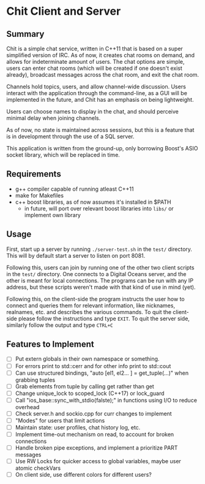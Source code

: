 # Chit Client and Server

## Summary

Chit is a simple chat service, written in C++11 that is based on a super simplified version of IRC.
As of now, it creates chat rooms on demand, and allows for indeterminate amount of users. The chat
options are simple, users can enter chat rooms (which will be created if one doesn't exist already),
broadcast messages across the chat room, and exit the chat room.

Channels hold topics, users, and allow channel-wide discussion. Users interact with the application
through the command-line, as a GUI will be implemented in the future, and Chit has an emphasis on
being lightweight. 

Users can choose names to display in the chat, and should perceive minimal delay when joining
channels.

As of now, no state is maintained across sessions, but this is a feature that is in development
through the use of a SQL server.

This application is written from the ground-up, only borrowing Boost's ASIO socket library, which
will be replaced in time.

## Requirements

- g++ compiler capable of running atleast C++11
- make for Makefiles
- c++ boost libraries, as of now assumes it's installed in $PATH
	- in future, will port over relevant boost libraries into `libs/` or implement own library

## Usage

First, start up a server by running `./server-test.sh` in the `test/` directory. This will by
default start a server to listen on port 8081.

Following this, users can join by running one of the other two client scripts in the `test/`
directory. One connects to a Digital Oceans server, and the other is meant for local connections.
The programs can be run with any IP address, but these scripts weren't made with that kind of
use in mind (yet).

Following this, on the client-side the program instructs the user how to connect and queries
them for relevant information, like nicknames, realnames, etc. and describes the various
commands. To quit the client-side please follow the instructions and type `EXIT`. To quit
the server side, similarly follow the output and type `CTRL+C`

## Features to Implement

- [ ] Put extern globals in their own namespace or something.
- [ ] For errors print to std::cerr and for other info print to std::cout
- [ ] Can use structured bindings, "auto [el1, el2... ] = get_tuple(...)" when grabbing tuples
- [ ] Grab elements from tuple by calling get<type> rather than get<indx>
- [ ] Change unique_lock to scoped_lock (C++17) or lock_guard
- [ ] Call "ios_base::sync_with_stdio(falste);" in functions using I/O to reduce overhead
- [ ] Check server.h and sockio.cpp for curr changes to implement
- [ ] "Modes" for users that limit actions
- [ ] Maintain state: user profiles, chat history log, etc.
- [ ] Implement time-out mechanism on read, to account for broken connections
- [ ] Handle broken pipe exceptions, and implement a prioritize PART messages
- [ ] Use RW Locks for quicker access to global variables, maybe user atomic checkVars
- [ ] On client side, use different colors for different users?
